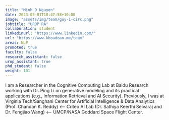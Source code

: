 ```yaml
---
title: "Minh D Nguyen"
date: 2023-05-01T10:47:58+10:00
image: "assets/img/team/guy-1-circ.png"
jobtitle: "UROP RA"
collaboration: student
linkedinurl: "https://www.linkedin.com/"
url: "https://www.khoadoan.me/team"
areas: NLP
promoted: true
faculty: false
research_assistant: false
urop_assistant: true
phd_student: false
weight: 101
---
```


I am a Researcher in the Cognitive Computing Lab at Baidu Research working with Dr. Ping Li on generative modeling and its practical applications (e.g., Information Retrieval and AI Security). Previously, I was at Virginia Tech/Sanghani Center for Artificial Intelligence & Data Analytics (Prof. Chandan K. Reddy) ⟵ Criteo AI Lab (Dr. Sathiya Keerthi Selvaraj and Dr. Fengjiao Wang) ⟵ UMCP/NASA Goddard Space Flight Center. 
